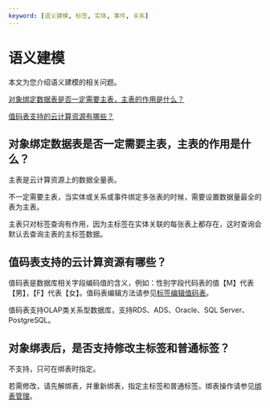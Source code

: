 ```yaml
---
keyword: [语义建模, 标签, 实体, 事件, 关系]
---
```


# 语义建模

本文为您介绍语义建模的相关问题。

[对象绑定数据表是否一定需要主表，主表的作用是什么？](#section_orz_l0q_vzm)

[值码表支持的云计算资源有哪些？](#section_06y_ajc_bn6)

## 对象绑定数据表是否一定需要主表，主表的作用是什么？

主表是云计算资源上的数据全量表。

不一定需要主表，当实体或关系或事件绑定多张表的时候，需要设置数据量最全的表为主表。

主表只对标签查询有作用，因为主标签在实体关联的每张表上都存在，这时查询会默认去查询主表的主标签数据。

## 值码表支持的云计算资源有哪些？

值码表是数据库相关字段编码值的含义，例如：性别字段代码表的值【M】代表 【男】，【F】代表【女】。值码表编辑方法请参见[标签编辑值码表](/cn.zh-CN/用户指南/语义建模/标签模型/查看详情/标签编辑值码表.md)。

值码表支持OLAP类关系型数据库，支持RDS、ADS、Oracle、SQL Server、PostgreSQL。

## 对象绑表后，是否支持修改主标签和普通标签？

不支持，只可在绑表时指定。

若需修改，请先解绑表，并重新绑表，指定主标签和普通标签。绑表操作请参见[绑表管理](/cn.zh-CN/用户指南/语义建模/标签模型/绑表管理.md)。

